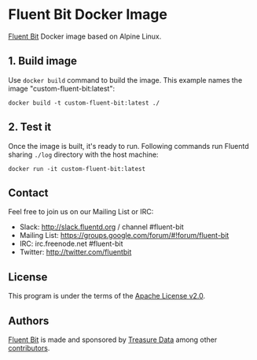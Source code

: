 # Fluent Bit Docker Image

[Fluent Bit](http://fluentbit.io) Docker image based on Alpine Linux.

## 1. Build image

Use `docker build` command to build the image. This example names the image "custom-fluent-bit:latest":

```
docker build -t custom-fluent-bit:latest ./
```

## 2. Test it

Once the image is built, it's ready to run. Following commands run Fluentd sharing `./log` directory with the host machine:

```
docker run -it custom-fluent-bit:latest
```

## Contact

Feel free to join us on our Mailing List or IRC:

 - Slack: http://slack.fluentd.org / channel #fluent-bit
 - Mailing List: https://groups.google.com/forum/#!forum/fluent-bit
 - IRC: irc.freenode.net #fluent-bit
 - Twitter: http://twitter.com/fluentbit

## License

This program is under the terms of the [Apache License v2.0](http://www.apache.org/licenses/LICENSE-2.0).

## Authors

[Fluent Bit](http://fluentbit.io) is made and sponsored by [Treasure Data](http://treasuredata.com) among other [contributors](https://github.com/fluent/fluent-bit/graphs/contributors).
